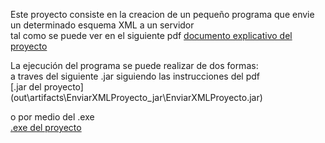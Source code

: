 Este proyecto consiste en la creacion de un pequeño programa que envie un determinado esquema XML a un servidor<br>
tal como se puede ver en el siguiente pdf
[documento explicativo del proyecto](doc/EnviarXMLProyecto.pdf)

La ejecución del programa se puede realizar de dos formas:<br>
 a traves del siguiente .jar siguiendo las instrucciones del pdf<br>
[.jar del proyecto] (out\artifacts\EnviarXMLProyecto_jar\EnviarXMLProyecto.jar)<br>

o por medio del .exe<br>
[.exe del proyecto](out\artifacts\EnviarXMLProyecto_jar\EnviarXMLProyecto.exe)<br>